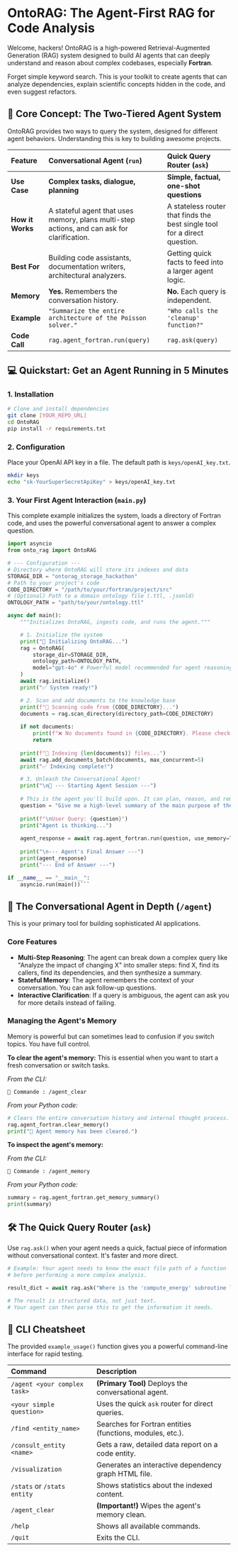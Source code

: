 # OntoRAG: The Agent-First RAG for Code Analysis

Welcome, hackers! OntoRAG is a high-powered Retrieval-Augmented Generation (RAG) system designed to build AI agents that can deeply understand and reason about complex codebases, especially **Fortran**.

Forget simple keyword search. This is your toolkit to create agents that can analyze dependencies, explain scientific concepts hidden in the code, and even suggest refactors.

## 🚀 Core Concept: The Two-Tiered Agent System

OntoRAG provides two ways to query the system, designed for different agent behaviors. Understanding this is key to building awesome projects.

| Feature | **Conversational Agent (`run`)** | **Quick Query Router (`ask`)** |
| :--- | :--- | :--- |
| **Use Case** | **Complex tasks, dialogue, planning** | **Simple, factual, one-shot questions** |
| **How it Works** | A stateful agent that uses memory, plans multi-step actions, and can ask for clarification. | A stateless router that finds the best single tool for a direct question. |
| **Best For** | Building code assistants, documentation writers, architectural analyzers. | Getting quick facts to feed into a larger agent logic. |
| **Memory** | **Yes.** Remembers the conversation history. | **No.** Each query is independent. |
| **Example** | `"Summarize the entire architecture of the Poisson solver."` | `"Who calls the 'cleanup' function?"` |
| **Code Call** | `rag.agent_fortran.run(query)` | `rag.ask(query)` |


## 💻 Quickstart: Get an Agent Running in 5 Minutes

### 1. Installation

```bash
# Clone and install dependencies
git clone [YOUR_REPO_URL]
cd OntoRAG
pip install -r requirements.txt
```

### 2. Configuration

Place your OpenAI API key in a file. The default path is `keys/openAI_key.txt`.
```bash
mkdir keys
echo "sk-YourSuperSecretApiKey" > keys/openAI_key.txt
```

### 3. Your First Agent Interaction (`main.py`)

This complete example initializes the system, loads a directory of Fortran code, and uses the powerful conversational agent to answer a complex question.

```python
import asyncio
from onto_rag import OntoRAG

# --- Configuration ---
# Directory where OntoRAG will store its indexes and data
STORAGE_DIR = "ontorag_storage_hackathon" 
# Path to your project's code
CODE_DIRECTORY = "/path/to/your/fortran/project/src"
# (Optional) Path to a domain ontology file (.ttl, .jsonld)
ONTOLOGY_PATH = "path/to/your/ontology.ttl"

async def main():
    """Initializes OntoRAG, ingests code, and runs the agent."""

    # 1. Initialize the system
    print("🚀 Initializing OntoRAG...")
    rag = OntoRAG(
        storage_dir=STORAGE_DIR,
        ontology_path=ONTOLOGY_PATH,
        model="gpt-4o" # Powerful model recommended for agent reasoning
    )
    await rag.initialize()
    print("✅ System ready!")

    # 2. Scan and add documents to the knowledge base
    print(f"📁 Scanning code from {CODE_DIRECTORY}...")
    documents = rag.scan_directory(directory_path=CODE_DIRECTORY)
    
    if not documents:
        print(f"❌ No documents found in {CODE_DIRECTORY}. Please check the path.")
        return
        
    print(f"🧠 Indexing {len(documents)} files...")
    await rag.add_documents_batch(documents, max_concurrent=5)
    print("✅ Indexing complete!")

    # 3. Unleash the Conversational Agent!
    print("\n🤖 --- Starting Agent Session ---")
    
    # This is the agent you'll build upon. It can plan, reason, and remember.
    question = "Give me a high-level summary of the main purpose of the 'wave_functions_mod' module and list its key public subroutines."
    
    print(f"\nUser Query: {question}")
    print("Agent is thinking...")
    
    agent_response = await rag.agent_fortran.run(question, use_memory=True)
    
    print("\n--- Agent's Final Answer ---")
    print(agent_response)
    print("--- End of Answer ---")

if __name__ == "__main__":
    asyncio.run(main())```
```
## 🤖 The Conversational Agent in Depth (`/agent`)

This is your primary tool for building sophisticated AI applications.

### Core Features

-   **Multi-Step Reasoning**: The agent can break down a complex query like "Analyze the impact of changing X" into smaller steps: find X, find its callers, find its dependencies, and then synthesize a summary.
-   **Stateful Memory**: The agent remembers the context of your conversation. You can ask follow-up questions.
-   **Interactive Clarification**: If a query is ambiguous, the agent can ask you for more details instead of failing.

### Managing the Agent's Memory

Memory is powerful but can sometimes lead to confusion if you switch topics. You have full control.

**To clear the agent's memory:**
This is essential when you want to start a fresh conversation or switch tasks.

*From the CLI:*
```
💫 Commande : /agent_clear
```

*From your Python code:*
```python
# Clears the entire conversation history and internal thought process.
rag.agent_fortran.clear_memory()
print("🧠 Agent memory has been cleared.")
```

**To inspect the agent's memory:**

*From the CLI:*
```
💫 Commande : /agent_memory
```

*From your Python code:*
```python
summary = rag.agent_fortran.get_memory_summary()
print(summary)
```

## 🛠️ The Quick Query Router (`ask`)

Use `rag.ask()` when your agent needs a quick, factual piece of information without conversational context. It's faster and more direct.

```python
# Example: Your agent needs to know the exact file path of a function
# before performing a more complex analysis.

result_dict = await rag.ask("Where is the 'compute_energy' subroutine located?")

# The result is structured data, not just text.
# Your agent can then parse this to get the information it needs.
```

## 📜 CLI Cheatsheet

The provided `example_usage()` function gives you a powerful command-line interface for rapid testing.

| Command | Description |
| :--- | :--- |
| `/agent <your complex task>` | **(Primary Tool)** Deploys the conversational agent. |
| `<your simple question>` | Uses the quick `ask` router for direct queries. |
| `/find <entity_name>` | Searches for Fortran entities (functions, modules, etc.). |
| `/consult_entity <name>` | Gets a raw, detailed data report on a code entity. |
| `/visualization` | Generates an interactive dependency graph HTML file. |
| `/stats` or `/stats entity`| Shows statistics about the indexed content. |
| `/agent_clear` | **(Important!)** Wipes the agent's memory clean. |
| `/help` | Shows all available commands. |
| `/quit` | Exits the CLI. |

